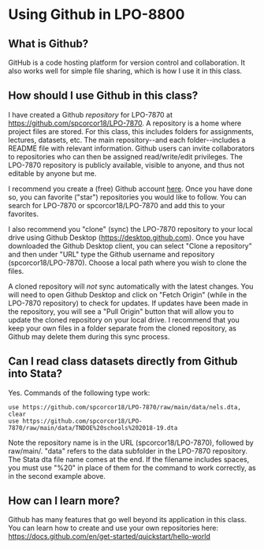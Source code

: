 # Using Github in LPO-8800

## What is Github?

GitHub is a code hosting platform for version control and collaboration. It also works well for simple file sharing, which is how I use it in this class.

## How should I use Github in this class?

I have created a Github *repository* for LPO-7870 at https://github.com/spcorcor18/LPO-7870. A repository is a home where project files are stored. For this class, this includes folders for assignments, lectures, datasets, etc. The main repository--and each folder--includes a README file with relevant information. Github users can invite collaborators to repositories who can then be assigned read/write/edit privileges. The LPO-7870 repository is publicly available, visible to anyone, and thus not editable by anyone but me. 

I recommend you create a (free) Github account [here](https://github.com). Once you have done so, you can favorite ("star") repositories you would like to follow. You can search for LPO-7870 or spcorcor18/LPO-7870 and add this to your favorites.

I also recommend you "clone" (sync) the LPO-7870 repository to your local drive using Github Desktop (https://desktop.github.com). Once you have downloaded the Github Desktop client, you can select "Clone a repository" and then under "URL" type the Github username and repository (spcorcor18/LPO-7870). Choose a local path where you wish to clone the files.

A cloned repository will *not* sync automatically with the latest changes. You will need to open Github Desktop and click on "Fetch Origin" (while in the LPO-7870 repository) to check for updates. If updates have been made in the repository, you will see a "Pull Origin" button that will allow you to update the cloned repository on your local drive. I recommend that you keep your own files in a folder separate from the cloned repository, as Github may delete them during this sync process.

## Can I read class datasets directly from Github into Stata?

Yes. Commands of the following type work:

    use https://github.com/spcorcor18/LPO-7870/raw/main/data/nels.dta, clear
    use https://github.com/spcorcor18/LPO-7870/raw/main/data/TNDOE%20schools%202018-19.dta

Note the repository name is in the URL (spcorcor18/LPO-7870), followed by raw/main/. "data" refers to the data subfolder in the LPO-7870 repository. The Stata dta file name comes at the end. If the filename includes spaces, you must use "%20" in place of them for the command to work correctly, as in the second example above.

## How can I learn more?

Github has many features that go well beyond its application in this class. You can learn how to create and use your own repositories here: https://docs.github.com/en/get-started/quickstart/hello-world
